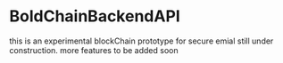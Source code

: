# BoldChainBackendAPI
this is an experimental blockChain prototype for secure emial still under construction.
more features to be added soon 
